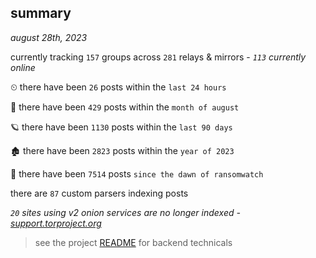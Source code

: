 
## summary
_august 28th, 2023_

currently tracking `157` groups across `281` relays & mirrors - _`113` currently online_

⏲ there have been `26` posts within the `last 24 hours`

🦈 there have been `429` posts within the `month of august`

🪐 there have been `1130` posts within the `last 90 days`

🏚 there have been `2823` posts within the `year of 2023`

🦕 there have been `7514` posts `since the dawn of ransomwatch`

there are `87` custom parsers indexing posts

_`20` sites using v2 onion services are no longer indexed - [support.torproject.org](https://support.torproject.org/onionservices/v2-deprecation/)_

> see the project [README](https://github.com/joshhighet/ransomwatch#ransomwatch--) for backend technicals

